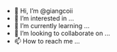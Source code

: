 - 👋 Hi, I’m @giangcoii
- 👀 I’m interested in ...
- 🌱 I’m currently learning ...
- 💞️ I’m looking to collaborate on ...
- 📫 How to reach me ...

<!---
giangcoii/giangcoii is a ✨ special ✨ repository because its `README.md` (this file) appears on your GitHub profile.
You can click the Preview link to take a look at your changes.
--->
